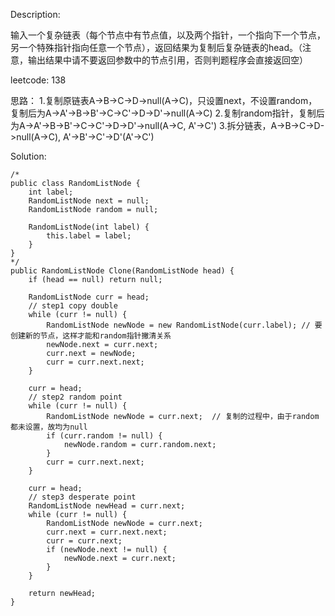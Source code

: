Description:

输入一个复杂链表（每个节点中有节点值，以及两个指针，一个指向下一个节点，另一个特殊指针指向任意一个节点），返回结果为复制后复杂链表的head。（注意，输出结果中请不要返回参数中的节点引用，否则判题程序会直接返回空）

leetcode: 138

思路：
1.复制原链表A->B->C->D->null(A->C)，只设置next，不设置random，复制后为A->A'->B->B'->C->C'->D->D'->null(A->C)
2.复制random指针，复制后为A->A'->B->B'->C->C'->D->D'->null(A->C, A'->C')
3.拆分链表，A->B->C->D->null(A->C), A'->B'->C'->D'(A'->C')

Solution:

```
/*
public class RandomListNode {
    int label;
    RandomListNode next = null;
    RandomListNode random = null;

    RandomListNode(int label) {
        this.label = label;
    }
}
*/
public RandomListNode Clone(RandomListNode head) {
    if (head == null) return null;

    RandomListNode curr = head;
    // step1 copy double 
    while (curr != null) {
        RandomListNode newNode = new RandomListNode(curr.label); // 要创建新的节点，这样才能和random指针撇清关系
        newNode.next = curr.next;
        curr.next = newNode;
        curr = curr.next.next;
    }

    curr = head;
    // step2 random point
    while (curr != null) {
        RandomListNode newNode = curr.next;  // 复制的过程中，由于random都未设置，故均为null
        if (curr.random != null) { 
            newNode.random = curr.random.next;
        }
        curr = curr.next.next;
    }

    curr = head;
    // step3 desperate point
    RandomListNode newHead = curr.next;
    while (curr != null) {
        RandomListNode newNode = curr.next;
        curr.next = curr.next.next;
        curr = curr.next;
        if (newNode.next != null) {
            newNode.next = curr.next;
        }
    }

    return newHead;
}
```